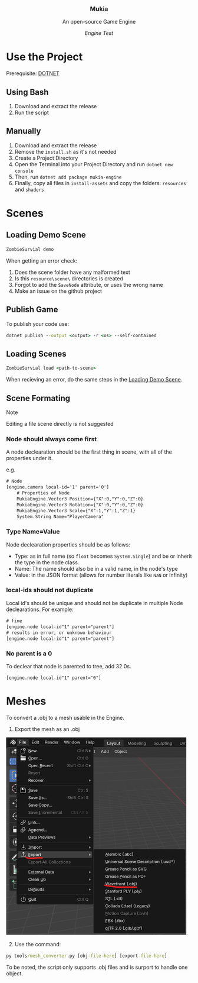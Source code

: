 <div align="center">

<h3>Mukia</h3>
An open-source Game Engine

<i>Engine Test</i>

</div>

# Use the Project

Prerequisite: [DOTNET](https://dotnet.microsoft.com/en-us/download)

## Using Bash

1. Download and extract the release
2. Run the script

## Manually

1. Download and extract the release
2. Remove the `install.sh` as it's not needed
3. Create a Project Directory
4. Open the Terminal into your Project Directory and run `dotnet new console`
5. Then, run `dotnet add package mukia-engine`
6. Finally, copy all files in `install-assets` and copy the folders: `resources` and `shaders`

# Scenes

## Loading Demo Scene

```cmd
ZombieSurvial demo
```

When getting an error check:

1. Does the scene folder have any malformed text
2. Is this `resource\scene\` directories is created
3. Forgot to add the `SaveNode` attribute, or uses the wrong name
4. Make an issue on the github project

## Publish Game

To publish your code use:

```cmd
dotnet publish --output <output> -r <os> --self-contained
```

## Loading Scenes

```cmd
ZombieSurvial load <path-to-scene>
```

When recieving an error, do the same steps in the [Loading Demo Scene](#loading-demo-scene).

## Scene Formating

> [!NOTE]
> Editing a file scene directly is not suggested

### Node should always come first

A node declearation should be the first thing in scene, with all of the properties under it.

e.g.

```scene
# Node
[engine.camera local-id='1' parent='0']
	# Properties of Node
	MukiaEngine.Vector3 Position={"X":0,"Y":0,"Z":0}
	MukiaEngine.Vector3 Rotation={"X":0,"Y":0,"Z":0}
	MukiaEngine.Vector3 Scale={"X":1,"Y":1,"Z":1}
	System.String Name="PlayerCamera"
```

### Type Name=Value

Node declearation properties should be as follows:

- Type: as in full name (so `float` becomes `System.Single`) and be or inherit the type in the node class.
- Name: The name should also be in a valid name, in the node's type
- Value: in the JSON format (allows for number literals like `NaN` or infinity)

### local-ids should not duplicate

Local id's should be unique and should not be duplicate in multiple Node declearations. For example:

```scene
# fine
[engine.node local-id"1" parent="parent"]
# results in error, or unknown behaviour
[engine.node local-id"1" parent="parent"]
```

### No parent is a 0

To declear that node is parented to tree, add 32 0s.

```scene
[engine.node local-id"1" parent="0"]
```

# Meshes

To convert a .obj to a mesh usable in the Engine.

1. Export the mesh as an .obj

![In blender, File/Export/Wavefront (.obj)](/docs/export-mesh-example.png).

2. Use the command:

```bat
py tools/mesh_converter.py [obj-file-here] [export-file-here]
```

To be noted, the script only supports .obj files and is surport to handle one object.
